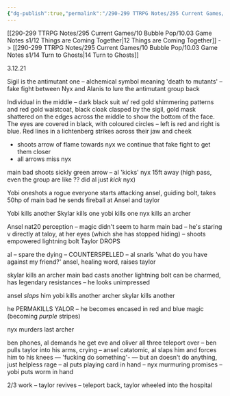 ```yaml
---
{"dg-publish":true,"permalink":"/290-299 TTRPG Notes/295 Current Games/10 Bubble Pop/10.03 Game Notes s1/13 They want to kill Taylor/"}
---
```



[[290-299 TTRPG Notes/295 Current Games/10 Bubble Pop/10.03 Game Notes s1/12 Things are Coming Together\|12 Things are Coming Together]] -> [[290-299 TTRPG Notes/295 Current Games/10 Bubble Pop/10.03 Game Notes s1/14 Turn to Ghosts\|14 Turn to Ghosts]]

3.12.21

Sigil is the antimutant one – alchemical symbol meaning 'death to mutants' – fake fight between Nyx and Alanis to lure the antimutant group back

Individual in the middle – dark black suit w/ red gold shimmering patterns and red gold waistcoat, black cloak clasped by the sigil, gold mask shattered on the edges across the middle to show the bottom of the face. The eyes are covered in black, with coloured circles – left is red and right is blue. Red lines in a lichtenberg strikes across their jaw and cheek

-   shoots arrow of flame towards nyx we continue that fake fight to get them closer
-   all arrows miss nyx

main bad shoots sickly green arrow – al 'kicks' nyx 15ft away (high pass, even the group are like ?? did al just _kick_ nyx)

Yobi oneshots a rogue everyone starts attacking ansel, guiding bolt, takes 50hp of main bad he sends fireball at Ansel and taylor

Yobi kills another Skylar kills one yobi kills one nyx kills an archer

Ansel nat20 perception – magic didn't seem to harm main bad – he's staring v directly at taloy, at her eyes (which she has stopped hiding) – shoots empowered lightning bolt Taylor DROPS

al – spare the dying – COUNTERSPELLED – al snarls 'what do you have against my friend?' ansel, healing word, raises taylor

skylar kills an archer main bad casts another lightning bolt can be charmed, has legendary resistances – he looks unimpressed

ansel _slaps_ him yobi kills another archer skylar kills another

he PERMAKILLS YALOR – he becomes encased in red and blue magic (becoming _purple_ stripes)

nyx murders last archer

ben phones, al demands he get eve and oliver all three teleport over – ben pulls taylor into his arms, crying – ansel catatomic, al slaps him and forces him to his knees — 'fucking do something'- — but an doesn't do anything, just helpless rage – al puts playing card in hand – nyx murmuring promises – yobi puts worm in hand

2/3 work – taylor revives – teleport back, taylor wheeled into the hospital